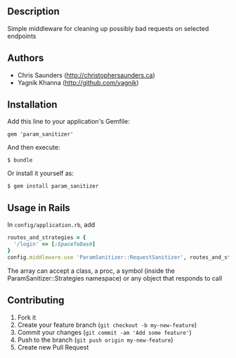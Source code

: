 ## Description

Simple middleware for cleaning up possibly bad requests on selected endpoints

## Authors

* Chris Saunders (http://christophersaunders.ca)
* Yagnik Khanna (http://github.com/yagnik)

## Installation 
Add this line to your application's Gemfile:

`gem 'param_sanitizer'`

And then execute:

`$ bundle`

Or install it yourself as:

`$ gem install param_sanitizer`

## Usage in Rails

In `config/application.rb`, add

```ruby
routes_and_strategies = {
  '/login' => [:SpaceToDash]
}
config.middleware.use 'ParamSanitizer::RequestSanitizer', routes_and_strategies
```

The array can accept a class, a proc, a symbol (inside the ParamSanitizer::Strategies namespace) 
or any object that responds to call

## Contributing

1. Fork it
2. Create your feature branch (`git checkout -b my-new-feature`)
3. Commit your changes (`git commit -am 'Add some feature'`)
4. Push to the branch (`git push origin my-new-feature`)
5. Create new Pull Request
